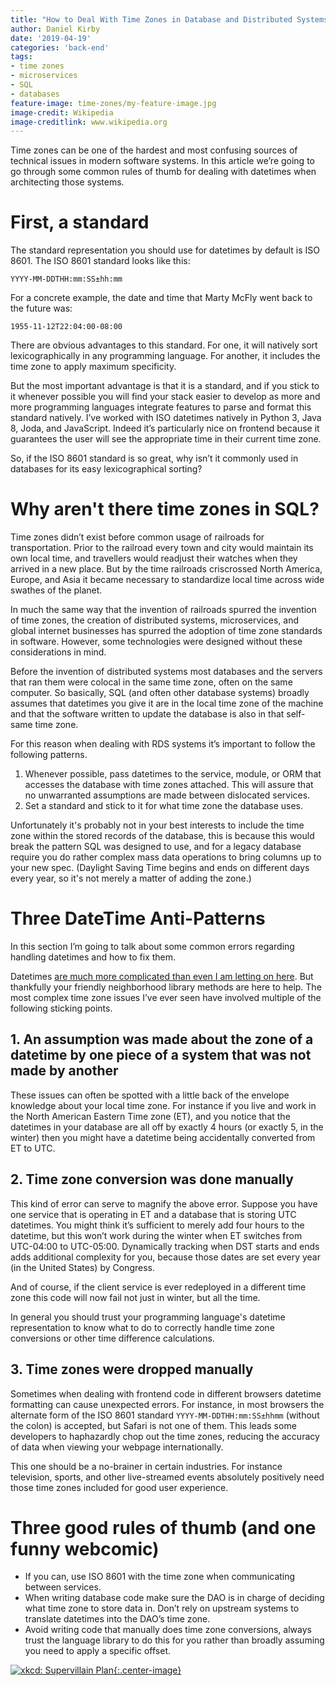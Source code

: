 ```yaml
---
title: "How to Deal With Time Zones in Database and Distributed Systems"
author: Daniel Kirby
date: '2019-04-19'
categories: 'back-end'
tags:
- time zones
- microservices
- SQL
- databases
feature-image: time-zones/my-feature-image.jpg
image-credit: Wikipedia
image-creditlink: www.wikipedia.org
---
```


Time zones can be one of the hardest and most confusing sources of technical issues in modern software systems. In this article we’re going to go through some common rules of thumb for dealing with datetimes when architecting those systems.

# First, a standard

The standard representation you should use for datetimes by default is ISO 8601. The ISO 8601 standard looks like this:

```YYYY-MM-DDTHH:mm:SS±hh:mm```

For a concrete example, the date and time that Marty McFly went back to the future was:

```1955-11-12T22:04:00-08:00```

There are obvious advantages to this standard. For one, it will natively sort lexicographically in any programming language. For another, it includes the time zone to apply maximum specificity.

But the most important advantage is that it is a standard, and if you stick to it whenever possible you will find your stack easier to develop as more and more programming languages integrate features to parse and format this standard natively. I’ve worked with ISO datetimes natively in Python 3, Java 8, Joda, and JavaScript. Indeed it’s particularly nice on frontend because it guarantees the user will see the appropriate time in their current time zone.

So, if the ISO 8601 standard is so great, why isn’t it commonly used in databases for its easy lexicographical sorting?

# Why aren't there time zones in SQL?

Time zones didn’t exist before common usage of railroads for transportation. Prior to the railroad every town and city would maintain its own local time, and travellers would readjust their watches when they arrived in a new place. But by the time railroads criscrossed North America, Europe, and Asia it became necessary to standardize local time across wide swathes of the planet.

In much the same way that the invention of railroads spurred the invention of time zones, the creation of distributed systems, microservices, and global internet businesses has spurred the adoption of time zone standards in software. However, some technologies were designed without these considerations in mind.

Before the invention of distributed systems most databases and the servers that ran them were colocal in the same time zone, often on the same computer. So basically, SQL (and often other database systems) broadly assumes that datetimes you give it are in the local time zone of the machine and that the software written to update the database is also in that self-same time zone.

For this reason when dealing with RDS systems it’s important to follow the following patterns.

1. Whenever possible, pass datetimes to the service, module, or ORM that accesses the database with time zones attached. This will assure that no unwarranted assumptions are made between dislocated services.
2. Set a standard and stick to it for what time zone the database uses.

Unfortunately it's probably not in your best interests to include the time zone within the stored records of the database, this is because this would break the pattern SQL was designed to use, and for a legacy database require you do rather complex mass data operations to bring columns up to your new spec. (Daylight Saving Time begins and ends on different days every year, so it's not merely a matter of adding the zone.)

# Three DateTime Anti-Patterns

In this section I’m going to talk about some common errors regarding handling datetimes and how to fix them.

Datetimes [are much more complicated than even I am letting on here](https://www.youtube.com/watch?v=-5wpm-gesOY). But thankfully your friendly neighborhood library methods are here to help. The most complex time zone issues I’ve ever seen have involved multiple of the following sticking points.

## 1. An assumption was made about the zone of a datetime by one piece of a system that was not made by another

These issues can often be spotted with a little back of the envelope knowledge about your local time zone. For instance if you live and work in the North American Eastern Time zone (ET), and you notice that the datetimes in your database are all off by exactly 4 hours (or exactly 5, in the winter) then you might have a datetime being accidentally converted from ET to UTC.

## 2. Time zone conversion was done manually

This kind of error can serve to magnify the above error. Suppose you have one service that is operating in ET and a database that is storing UTC datetimes. You might think it’s sufficient to merely add four hours to the datetime, but this won’t work during the winter when ET switches from UTC-04:00 to UTC-05:00. Dynamically tracking when DST starts and ends adds additional complexity for you, because those dates are set every year (in the United States) by Congress.

And of course, if the client service is ever redeployed in a different time zone this code will now fail not just in winter, but all the time.

In general you should trust your programming language's datetime representation to know what to do to correctly handle time zone conversions or other time difference calculations.

## 3. Time zones were dropped manually

Sometimes when dealing with frontend code in different browsers datetime formatting can cause unexpected errors. For instance, in most browsers the alternate form of the ISO 8601 standard `YYYY-MM-DDTHH:mm:SS±hhmm` (without the colon) is accepted, but Safari is not one of them. This leads some developers to haphazardly chop out the time zones, reducing the accuracy of data when viewing your webpage internationally.

This one should be a no-brainer in certain industries. For instance television, sports, and other live-streamed events absolutely positively need those time zones included for good user experience.

# Three good rules of thumb (and one funny webcomic)

- If you can, use ISO 8601 with the time zone when communicating between services.
- When writing database code make sure the DAO is in charge of deciding what time zone to store data in. Don’t rely on upstream systems to translate datetimes into the DAO’s time zone.
- Avoid writing code that manually does time zone conversions, always trust the language library to do this for you rather than broadly assuming you need to apply a specific offset.

[![xkcd: Supervillain Plan](https://imgs.xkcd.com/comics/supervillain_plan.png){:.center-image}](https://xkcd.com/1883/)